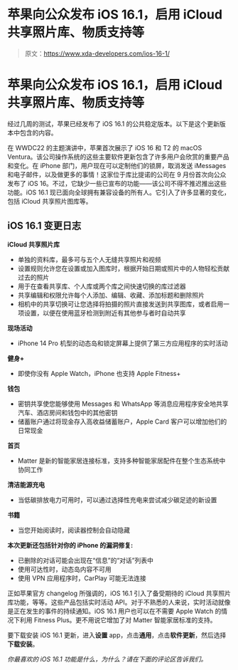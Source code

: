 # 苹果向公众发布 iOS 16.1，启用 iCloud 共享照片库、物质支持等

> 原文：<https://www.xda-developers.com/ios-16-1/>

# 苹果向公众发布 iOS 16.1，启用 iCloud 共享照片库、物质支持等

经过几周的测试，苹果已经发布了 iOS 16.1 的公共稳定版本。以下是这个更新版本中包含的内容。

在 WWDC22 的主题演讲中，苹果首次展示了 iOS 16 和 T2 的 macOS Ventura。该公司操作系统的这些主要软件更新包含了许多用户会欣赏的重要产品和变化。在 iPhone 部门，用户现在可以定制他们的锁屏，取消发送 iMessages 和电子邮件，以及做更多的事情！这家位于库比提诺的公司在 9 月份首次向公众发布了 iOS 16。不过，它缺少一些已宣布的功能——该公司不得不推迟推出这些功能。iOS 16.1 现已面向全球拥有兼容设备的所有人。它引入了许多显著的变化，包括 iCloud 共享照片图库等。

## iOS 16.1 变更日志

**iCloud 共享照片库**

*   单独的资料库，最多可与五个人无缝共享照片和视频
*   设置规则允许您在设置或加入图库时，根据开始日期或照片中的人物轻松贡献过去的照片
*   用于在查看共享库、个人库或两个库之间快速切换的库过滤器
*   共享编辑和权限允许每个人添加、编辑、收藏、添加标题和删除照片
*   相机中的共享切换可让您选择将拍摄的照片直接发送到共享图库，或者启用一项设置，以便在使用蓝牙检测到附近有其他参与者时自动共享

**现场活动**

*   iPhone 14 Pro 机型的动态岛和锁定屏幕上提供了第三方应用程序的实时活动

**健身+**

*   即使你没有 Apple Watch，iPhone 也支持 Apple Fitness+

**钱包**

*   密钥共享使您能够使用 Messages 和 WhatsApp 等消息应用程序安全地共享汽车、酒店房间和钱包中的其他密钥
*   储蓄账户通过将现金存入高收益储蓄账户，Apple Card 客户可以增加他们的日常现金

**首页**

*   Matter 是新的智能家居连接标准，支持多种智能家居配件在整个生态系统中协同工作

**清洁能源充电**

*   当低碳排放电力可用时，可以通过选择性充电来尝试减少碳足迹的新设置

**书籍**

*   当您开始阅读时，阅读器控制会自动隐藏

**本次更新还包括针对你的 iPhone 的漏洞修复:**

*   已删除的对话可能会出现在“信息”的“对话”列表中
*   使用可达性时，动态岛内容不可用
*   使用 VPN 应用程序时，CarPlay 可能无法连接

正如苹果官方 changelog 所强调的，iOS 16.1 引入了备受期待的 iCloud 共享照片库功能，等等。这些产品包括实时活动 API。对于不熟悉的人来说，实时活动就像是正在发生的事件的持续通知。iOS 16.1 用户也可以在不需要 Apple Watch 的情况下利用 Fitness Plus。更不用说它增加了对 Matter 智能家居标准的支持。

要下载安装 iOS 16.1 更新，进入**设置** app，点击**通用**，点击**软件更新**，然后选择**下载安装**。

*你最喜欢的 iOS 16.1 功能是什么，为什么？请在下面的评论区告诉我们。*